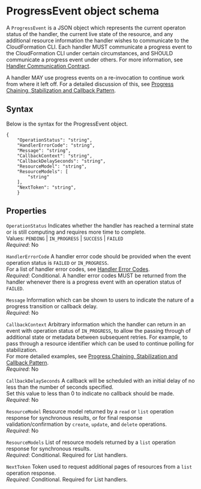 # ProgressEvent object schema<a name="resource-type-test-progressevent"></a>

A `ProgressEvent` is a JSON object which represents the current operaton status of the handler, the current live state of the resource, and any additional resource information the handler wishes to communicate to the CloudFormation CLI\. Each handler MUST communicate a progress event to the CloudFormation CLI under certain circumstances, and SHOULD communicate a progress event under others\. For more information, see [Handler Communication Contract](https://docs.aws.amazon.com/cloudformation-cli/latest/userguide/resource-type-test-contract.html#resource-type-test-contract-communication)\.

A handler MAY use progress events on a re\-invocation to continue work from where it left off\. For a detailed discussion of this, see [Progress Chaining, Stabilization and Callback Pattern](https://docs.aws.amazon.com/cloudformation-cli/latest/userguide/resource-type-develop-stabilize.html)\. 

## Syntax<a name="resource-type-test-progressevent-syntax"></a>

Below is the syntax for the ProgressEvent object\.

```
{
    "OperationStatus": "string",
    "HandlerErrorCode": "string",
    "Message": "string",
    "CallbackContext": "string",
    "CallbackDelaySeconds": "string",
    "ResourceModel": "string",
    "ResourceModels": [
        "string"
    ],
    "NextToken": "string",
    }
```

## Properties<a name="resource-type-schema-properties"></a>

`OperationStatus`  <a name="progressevent-properties-OperationStatus"></a>
Indicates whether the handler has reached a terminal state or is still computing and requires more time to complete\.  
Values: `PENDING` \| `IN_PROGRESS` \| `SUCCESS` \| `FAILED`  
 *Required*: No

`HandlerErrorCode`  <a name="progressevent-properties-HandlerErrorCode"></a>
A handler error code should be provided when the event operation status is `FAILED` or `IN_PROGRESS`\.  
For a list of handler error codes, see [Handler Error Codes](https://docs.aws.amazon.com/cloudformation-cli/latest/userguide/resource-type-test-contract-errors.html)\.  
 *Required*: Conditional\. A handler error codes MUST be returned from the handler whenever there is a progress event with an operation status of `FAILED`\.

`Message`  <a name="progressevent-properties-Message"></a>
Information which can be shown to users to indicate the nature of a progress transition or callback delay\.  
 *Required*: No

`CallbackContext`  <a name="progressevent-properties-CallbackContext"></a>
Arbitrary information which the handler can return in an event with operation status of `IN_PROGRESS`, to allow the passing through of additional state or metadata between subsequent retries\. For example, to pass through a resource identifier which can be used to continue polling for stabilization\.  
For more detailed examples, see [Progress Chaining, Stabilization and Callback Pattern](https://docs.aws.amazon.com/cloudformation-cli/latest/userguide/resource-type-develop-stabilize.html)\.  
 *Required*: No

`CallbackDelaySeconds`  <a name="progressevent-properties-CallbackDelaySeconds"></a>
A callback will be scheduled with an initial delay of no less than the number of seconds specified\.  
Set this value to less than 0 to indicate no callback should be made\.  
 *Required*: No

`ResourceModel`  <a name="progressevent-properties-ResourceModel"></a>
Resource model returned by a `read` or `list` operation response for synchronous results, or for final response validation/confirmation by `create`, `update`, and `delete` operations\.  
 *Required*: No

`ResourceModels`  <a name="progressevent-properties-ResourceModels"></a>
List of resource models returned by a `list` operation response for synchronous results\.  
 *Required*: Conditional\. Required for List handlers\.

`NextToken`  <a name="progressevent-properties-NextToken"></a>
Token used to request additional pages of resources from a `list` operation response\.  
 *Required*: Conditional\. Required for List handlers\.